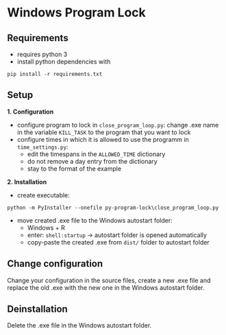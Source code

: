 # Windows Program Lock

## Requirements
- requires python 3
- install python dependencies with 
  
```shell
pip install -r requirements.txt
```

## Setup
**1. Configuration**
- configure program to lock in `close_program_loop.py`: change .exe name in the variable `KILL_TASK` to the program that you want to lock
- configure times in which it is allowed to use the programm in `time_settings.py`:
  - edit the timespans in the `ALLOWED_TIME` dictionary
  - do not remove a day entry from the dictionary
  - stay to the format of the example

**2. Installation**
- create executable: 
```shell
python -m PyInstaller --onefile py-program-lock\close_program_loop.py
```
- move created .exe file to the Windows autostart folder: 
  - Windows + R
  - enter: `shell:startup` -> autostart folder is opened automatically
  - copy-paste the created .exe from `dist/` folder to autostart folder

## Change configuration
Change your configuration in the source files, create a new .exe file and replace the old .exe with the new one in the Windows autostart folder.

## Deinstallation
Delete the .exe file in the Windows autostart folder.
